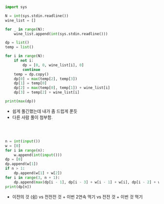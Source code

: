 ``` python
import sys

N = int(sys.stdin.readline())
wine_list = []

for _ in range(N):
    wine_list.append(int(sys.stdin.readline()))

dp = list()
temp = list()

for i in range(N):
    if not i:
        dp = [0, 0, wine_list[i], 0]
        continue
    temp = dp.copy()
    dp[0] = max(temp[2], temp[3])
    dp[1] = temp[0]
    dp[2] = max(temp[0], temp[1]) + wine_list[i]
    dp[3] = temp[2] + wine_list[i]

print(max(dp))
``` 
- 쉽게 풀긴했는데 내가 좀 드럽게 푼듯
- 다른 사람 풀이 첨부함.


<br>
<br>

``` python
n = int(input())
w = [0]
for i in range(n):
    w.append(int(input()))
dp = [0]
dp.append(w[1])
if n > 1:
    dp.append(w[1] + w[2])
for i in range(3, n + 1):
    dp.append(max(dp[i - 1], dp[i - 3] + w[i - 1] + w[i], dp[i - 2] + w[i]))
print(dp[n])
```
- 이전의 것 (쉼) vs 전전전 것 + 이번 2연속 먹기 vs 전전 것 + 이번 것 먹기
